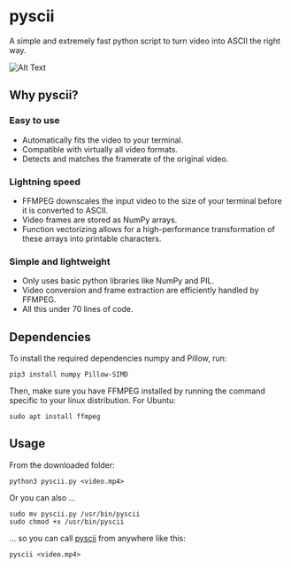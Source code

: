 # pyscii
A simple and extremely fast python script to turn video into ASCII the right way.

![Alt Text](https://i.imgur.com/G2uqxQo.png)

## Why pyscii?
### Easy to use
- Automatically fits the video to your terminal.
- Compatible with virtually all video formats.
- Detects and matches the framerate of the original video.

### Lightning speed
- FFMPEG downscales the input video to the size of your terminal before it is converted to ASCII.
- Video frames are stored as NumPy arrays.
- Function vectorizing allows for a high-performance transformation of these arrays into printable characters.

### Simple and lightweight
- Only uses basic python libraries like NumPy and PIL.
- Video conversion and frame extraction are efficiently handled by FFMPEG.
- All this under 70 lines of code.

## Dependencies
To install the required dependencies numpy and Pillow, run:
```
pip3 install numpy Pillow-SIMD
```
Then, make sure you have FFMPEG installed by running the command specific to your linux distribution. 
For Ubuntu:
```
sudo apt install ffmpeg
```

## Usage
From the downloaded folder:
```
python3 pyscii.py <video.mp4>
```
Or you can also ...
```
sudo mv pyscii.py /usr/bin/pyscii
sudo chmod +x /usr/bin/pyscii
```
... so you can call [pyscii](https://github.com/Julynx/pyscii) from anywhere like this:
```
pyscii <video.mp4>
```
